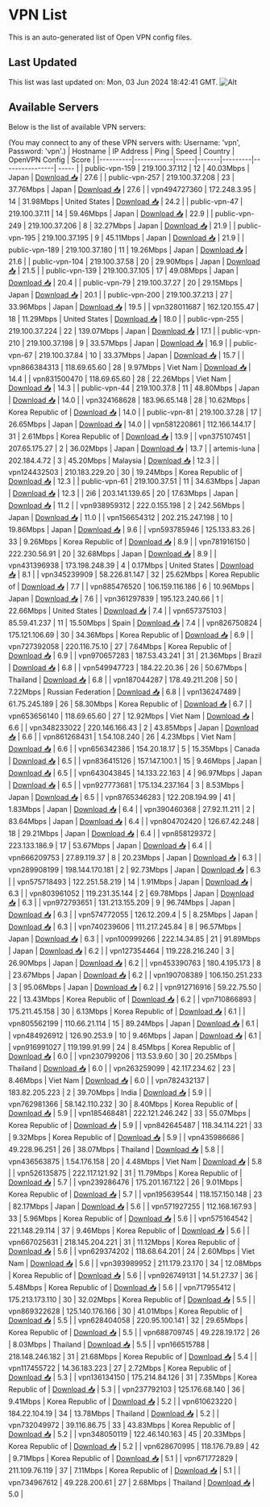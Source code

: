 # VPN List

This is an auto-generated list of Open VPN config files.

## Last Updated

This list was last updated on: Mon, 03 Jun 2024 18:42:41 GMT.
![Alt](https://repobeats.axiom.co/api/embed/186b98318ef1479477931607c1ad7d823f12451f.svg "Repobeats analytics image")

## Available Servers

Below is the list of available VPN servers:

(You may connect to any of these VPN servers with: Username: 'vpn', Password: 'vpn'.)
| Hostname | IP Address | Ping | Speed | Country | OpenVPN Config | Score |
|----------|------------|------|-------|---------|----------------| ----- |
| public-vpn-159 | 219.100.37.112 | 12 | 40.03Mbps | Japan | [Download 📥](./configs/server_0_JP.ovpn) | 27.6 |
| public-vpn-257 | 219.100.37.208 | 23 | 37.76Mbps | Japan | [Download 📥](./configs/server_1_JP.ovpn) | 27.6 |
| vpn494727360 | 172.248.3.95 | 14 | 31.98Mbps | United States | [Download 📥](./configs/server_2_US.ovpn) | 24.2 |
| public-vpn-47 | 219.100.37.11 | 14 | 59.46Mbps | Japan | [Download 📥](./configs/server_3_JP.ovpn) | 22.9 |
| public-vpn-249 | 219.100.37.206 | 8 | 32.27Mbps | Japan | [Download 📥](./configs/server_4_JP.ovpn) | 21.9 |
| public-vpn-195 | 219.100.37.195 | 9 | 45.11Mbps | Japan | [Download 📥](./configs/server_5_JP.ovpn) | 21.9 |
| public-vpn-189 | 219.100.37.180 | 11 | 19.26Mbps | Japan | [Download 📥](./configs/server_6_JP.ovpn) | 21.6 |
| public-vpn-104 | 219.100.37.58 | 20 | 29.90Mbps | Japan | [Download 📥](./configs/server_7_JP.ovpn) | 21.5 |
| public-vpn-139 | 219.100.37.105 | 17 | 49.08Mbps | Japan | [Download 📥](./configs/server_8_JP.ovpn) | 20.4 |
| public-vpn-79 | 219.100.37.27 | 20 | 29.15Mbps | Japan | [Download 📥](./configs/server_9_JP.ovpn) | 20.1 |
| public-vpn-200 | 219.100.37.213 | 27 | 33.96Mbps | Japan | [Download 📥](./configs/server_10_JP.ovpn) | 19.5 |
| vpn328011687 | 162.120.155.47 | 18 | 11.29Mbps | United States | [Download 📥](./configs/server_11_US.ovpn) | 18.0 |
| public-vpn-255 | 219.100.37.224 | 22 | 139.07Mbps | Japan | [Download 📥](./configs/server_12_JP.ovpn) | 17.1 |
| public-vpn-210 | 219.100.37.198 | 9 | 33.57Mbps | Japan | [Download 📥](./configs/server_13_JP.ovpn) | 16.9 |
| public-vpn-67 | 219.100.37.84 | 10 | 33.37Mbps | Japan | [Download 📥](./configs/server_14_JP.ovpn) | 15.7 |
| vpn866384313 | 118.69.65.60 | 28 | 9.97Mbps | Viet Nam | [Download 📥](./configs/server_15_VN.ovpn) | 14.4 |
| vpn831500470 | 118.69.65.60 | 28 | 22.26Mbps | Viet Nam | [Download 📥](./configs/server_16_VN.ovpn) | 14.3 |
| public-vpn-44 | 219.100.37.8 | 11 | 48.80Mbps | Japan | [Download 📥](./configs/server_17_JP.ovpn) | 14.0 |
| vpn324168628 | 183.96.65.148 | 28 | 10.62Mbps | Korea Republic of | [Download 📥](./configs/server_18_KR.ovpn) | 14.0 |
| public-vpn-81 | 219.100.37.28 | 17 | 26.65Mbps | Japan | [Download 📥](./configs/server_19_JP.ovpn) | 14.0 |
| vpn581220861 | 112.166.144.17 | 31 | 2.61Mbps | Korea Republic of | [Download 📥](./configs/server_20_KR.ovpn) | 13.9 |
| vpn375107451 | 207.65.175.27 | 2 | 36.02Mbps | Japan | [Download 📥](./configs/server_21_JP.ovpn) | 13.7 |
| artemis-luna | 202.184.4.72 | 3 | 45.20Mbps | Malaysia | [Download 📥](./configs/server_22_MY.ovpn) | 12.3 |
| vpn124432503 | 210.183.229.20 | 30 | 19.24Mbps | Korea Republic of | [Download 📥](./configs/server_23_KR.ovpn) | 12.3 |
| public-vpn-61 | 219.100.37.51 | 11 | 34.63Mbps | Japan | [Download 📥](./configs/server_24_JP.ovpn) | 12.3 |
| 2i6 | 203.141.139.65 | 20 | 17.63Mbps | Japan | [Download 📥](./configs/server_25_JP.ovpn) | 11.2 |
| vpn938959312 | 222.0.155.198 | 2 | 242.56Mbps | Japan | [Download 📥](./configs/server_26_JP.ovpn) | 11.0 |
| vpn156654312 | 202.215.247.198 | 10 | 19.86Mbps | Japan | [Download 📥](./configs/server_27_JP.ovpn) | 9.6 |
| vpn593785946 | 125.133.83.26 | 33 | 9.26Mbps | Korea Republic of | [Download 📥](./configs/server_28_KR.ovpn) | 8.9 |
| vpn781916150 | 222.230.56.91 | 20 | 32.68Mbps | Japan | [Download 📥](./configs/server_29_JP.ovpn) | 8.9 |
| vpn431396938 | 173.198.248.39 | 4 | 0.17Mbps | United States | [Download 📥](./configs/server_30_US.ovpn) | 8.1 |
| vpn345239909 | 58.226.81.147 | 32 | 25.62Mbps | Korea Republic of | [Download 📥](./configs/server_31_KR.ovpn) | 7.7 |
| vpn885476520 | 106.159.116.186 | 6 | 10.96Mbps | Japan | [Download 📥](./configs/server_32_JP.ovpn) | 7.6 |
| vpn361297839 | 195.123.240.66 | 1 | 22.66Mbps | United States | [Download 📥](./configs/server_33_US.ovpn) | 7.4 |
| vpn657375103 | 85.59.41.237 | 11 | 15.50Mbps | Spain | [Download 📥](./configs/server_34_ES.ovpn) | 7.4 |
| vpn826750824 | 175.121.106.69 | 30 | 34.36Mbps | Korea Republic of | [Download 📥](./configs/server_35_KR.ovpn) | 6.9 |
| vpn727392058 | 220.116.75.10 | 27 | 7.64Mbps | Korea Republic of | [Download 📥](./configs/server_36_KR.ovpn) | 6.9 |
| vpn970657283 | 187.53.43.241 | 31 | 21.36Mbps | Brazil | [Download 📥](./configs/server_37_BR.ovpn) | 6.8 |
| vpn549947723 | 184.22.20.36 | 26 | 50.67Mbps | Thailand | [Download 📥](./configs/server_38_TH.ovpn) | 6.8 |
| vpn187044287 | 178.49.211.208 | 50 | 7.22Mbps | Russian Federation | [Download 📥](./configs/server_39_RU.ovpn) | 6.8 |
| vpn136247489 | 61.75.245.189 | 26 | 58.30Mbps | Korea Republic of | [Download 📥](./configs/server_40_KR.ovpn) | 6.7 |
| vpn653656140 | 118.69.65.60 | 27 | 12.92Mbps | Viet Nam | [Download 📥](./configs/server_41_VN.ovpn) | 6.6 |
| vpn348233022 | 220.146.166.43 | 2 | 43.85Mbps | Japan | [Download 📥](./configs/server_42_JP.ovpn) | 6.6 |
| vpn861268431 | 1.54.108.240 | 26 | 4.23Mbps | Viet Nam | [Download 📥](./configs/server_43_VN.ovpn) | 6.6 |
| vpn656342386 | 154.20.18.17 | 5 | 15.35Mbps | Canada | [Download 📥](./configs/server_44_CA.ovpn) | 6.5 |
| vpn836415126 | 157.147.100.1 | 15 | 9.46Mbps | Japan | [Download 📥](./configs/server_45_JP.ovpn) | 6.5 |
| vpn643043845 | 14.133.22.163 | 4 | 96.97Mbps | Japan | [Download 📥](./configs/server_46_JP.ovpn) | 6.5 |
| vpn927773681 | 175.134.237.164 | 3 | 8.53Mbps | Japan | [Download 📥](./configs/server_47_JP.ovpn) | 6.5 |
| vpn8765346283 | 122.208.194.99 | 41 | 1.83Mbps | Japan | [Download 📥](./configs/server_48_JP.ovpn) | 6.4 |
| vpn390460368 | 27.92.11.211 | 2 | 83.64Mbps | Japan | [Download 📥](./configs/server_49_JP.ovpn) | 6.4 |
| vpn804702420 | 126.67.42.248 | 18 | 29.21Mbps | Japan | [Download 📥](./configs/server_50_JP.ovpn) | 6.4 |
| vpn858129372 | 223.133.186.9 | 17 | 53.67Mbps | Japan | [Download 📥](./configs/server_51_JP.ovpn) | 6.4 |
| vpn666209753 | 27.89.119.37 | 8 | 20.23Mbps | Japan | [Download 📥](./configs/server_52_JP.ovpn) | 6.3 |
| vpn289908199 | 198.144.170.181 | 2 | 92.73Mbps | Japan | [Download 📥](./configs/server_53_JP.ovpn) | 6.3 |
| vpn575718493 | 122.251.58.219 | 14 | 1.91Mbps | Japan | [Download 📥](./configs/server_54_JP.ovpn) | 6.3 |
| vpn803961052 | 119.231.35.144 | 2 | 69.78Mbps | Japan | [Download 📥](./configs/server_55_JP.ovpn) | 6.3 |
| vpn972793651 | 131.213.155.209 | 9 | 96.74Mbps | Japan | [Download 📥](./configs/server_56_JP.ovpn) | 6.3 |
| vpn574772055 | 126.12.209.4 | 5 | 8.25Mbps | Japan | [Download 📥](./configs/server_57_JP.ovpn) | 6.3 |
| vpn740239606 | 111.217.245.84 | 8 | 96.57Mbps | Japan | [Download 📥](./configs/server_58_JP.ovpn) | 6.3 |
| vpn100999266 | 222.14.34.85 | 21 | 91.89Mbps | Japan | [Download 📥](./configs/server_59_JP.ovpn) | 6.2 |
| vpn127354464 | 119.228.216.240 | 3 | 26.90Mbps | Japan | [Download 📥](./configs/server_60_JP.ovpn) | 6.2 |
| vpn453390763 | 180.4.195.173 | 8 | 23.67Mbps | Japan | [Download 📥](./configs/server_61_JP.ovpn) | 6.2 |
| vpn190708389 | 106.150.251.233 | 3 | 95.06Mbps | Japan | [Download 📥](./configs/server_62_JP.ovpn) | 6.2 |
| vpn912716916 | 59.22.75.50 | 22 | 13.43Mbps | Korea Republic of | [Download 📥](./configs/server_63_KR.ovpn) | 6.2 |
| vpn710866893 | 175.211.45.158 | 30 | 6.13Mbps | Korea Republic of | [Download 📥](./configs/server_64_KR.ovpn) | 6.1 |
| vpn805562199 | 110.66.21.114 | 15 | 89.24Mbps | Japan | [Download 📥](./configs/server_65_JP.ovpn) | 6.1 |
| vpn484926912 | 126.90.253.9 | 10 | 9.46Mbps | Japan | [Download 📥](./configs/server_66_JP.ovpn) | 6.1 |
| vpn916991027 | 119.199.91.99 | 24 | 8.45Mbps | Korea Republic of | [Download 📥](./configs/server_67_KR.ovpn) | 6.0 |
| vpn230799206 | 113.53.9.60 | 30 | 20.25Mbps | Thailand | [Download 📥](./configs/server_68_TH.ovpn) | 6.0 |
| vpn263259099 | 42.117.234.62 | 23 | 8.46Mbps | Viet Nam | [Download 📥](./configs/server_69_VN.ovpn) | 6.0 |
| vpn782432137 | 183.82.205.223 | 2 | 39.70Mbps | India | [Download 📥](./configs/server_70_IN.ovpn) | 5.9 |
| vpn762981366 | 58.142.110.232 | 30 | 8.40Mbps | Korea Republic of | [Download 📥](./configs/server_71_KR.ovpn) | 5.9 |
| vpn185468481 | 222.121.246.242 | 33 | 55.07Mbps | Korea Republic of | [Download 📥](./configs/server_72_KR.ovpn) | 5.9 |
| vpn842645487 | 118.34.114.221 | 33 | 9.32Mbps | Korea Republic of | [Download 📥](./configs/server_73_KR.ovpn) | 5.9 |
| vpn435986686 | 49.228.96.251 | 26 | 38.07Mbps | Thailand | [Download 📥](./configs/server_74_TH.ovpn) | 5.8 |
| vpn436563875 | 1.54.176.158 | 20 | 4.48Mbps | Viet Nam | [Download 📥](./configs/server_75_VN.ovpn) | 5.8 |
| vpn526135875 | 222.117.121.92 | 31 | 11.79Mbps | Korea Republic of | [Download 📥](./configs/server_76_KR.ovpn) | 5.7 |
| vpn239286476 | 175.201.167.122 | 26 | 9.01Mbps | Korea Republic of | [Download 📥](./configs/server_77_KR.ovpn) | 5.7 |
| vpn195639544 | 118.157.150.148 | 23 | 82.17Mbps | Japan | [Download 📥](./configs/server_78_JP.ovpn) | 5.6 |
| vpn571927255 | 112.168.167.93 | 33 | 5.96Mbps | Korea Republic of | [Download 📥](./configs/server_79_KR.ovpn) | 5.6 |
| vpn575164542 | 221.148.29.114 | 37 | 9.46Mbps | Korea Republic of | [Download 📥](./configs/server_80_KR.ovpn) | 5.6 |
| vpn667025631 | 218.145.204.221 | 31 | 11.12Mbps | Korea Republic of | [Download 📥](./configs/server_81_KR.ovpn) | 5.6 |
| vpn629374202 | 118.68.64.201 | 24 | 2.60Mbps | Viet Nam | [Download 📥](./configs/server_82_VN.ovpn) | 5.6 |
| vpn393989952 | 211.179.23.170 | 34 | 12.08Mbps | Korea Republic of | [Download 📥](./configs/server_83_KR.ovpn) | 5.6 |
| vpn926749131 | 14.51.27.37 | 36 | 5.48Mbps | Korea Republic of | [Download 📥](./configs/server_84_KR.ovpn) | 5.6 |
| vpn717955412 | 175.213.173.110 | 30 | 32.02Mbps | Korea Republic of | [Download 📥](./configs/server_85_KR.ovpn) | 5.5 |
| vpn869322628 | 125.140.176.166 | 30 | 41.01Mbps | Korea Republic of | [Download 📥](./configs/server_86_KR.ovpn) | 5.5 |
| vpn628404058 | 220.95.100.141 | 32 | 29.65Mbps | Korea Republic of | [Download 📥](./configs/server_87_KR.ovpn) | 5.5 |
| vpn688709745 | 49.228.19.172 | 26 | 8.03Mbps | Thailand | [Download 📥](./configs/server_88_TH.ovpn) | 5.5 |
| vpn166515788 | 218.148.246.182 | 31 | 21.68Mbps | Korea Republic of | [Download 📥](./configs/server_89_KR.ovpn) | 5.4 |
| vpn117455722 | 14.36.183.223 | 27 | 2.72Mbps | Korea Republic of | [Download 📥](./configs/server_90_KR.ovpn) | 5.3 |
| vpn136134150 | 175.214.84.126 | 31 | 7.35Mbps | Korea Republic of | [Download 📥](./configs/server_91_KR.ovpn) | 5.3 |
| vpn237792103 | 125.176.68.140 | 36 | 9.41Mbps | Korea Republic of | [Download 📥](./configs/server_92_KR.ovpn) | 5.2 |
| vpn610623220 | 184.22.104.19 | 34 | 13.78Mbps | Thailand | [Download 📥](./configs/server_93_TH.ovpn) | 5.2 |
| vpn732049972 | 39.116.86.75 | 33 | 43.83Mbps | Korea Republic of | [Download 📥](./configs/server_94_KR.ovpn) | 5.2 |
| vpn348050119 | 122.46.140.163 | 45 | 20.33Mbps | Korea Republic of | [Download 📥](./configs/server_95_KR.ovpn) | 5.2 |
| vpn628670995 | 118.176.79.89 | 42 | 9.71Mbps | Korea Republic of | [Download 📥](./configs/server_96_KR.ovpn) | 5.1 |
| vpn671772829 | 211.109.76.119 | 37 | 7.11Mbps | Korea Republic of | [Download 📥](./configs/server_97_KR.ovpn) | 5.1 |
| vpn734967612 | 49.228.200.61 | 27 | 2.68Mbps | Thailand | [Download 📥](./configs/server_98_TH.ovpn) | 5.0 |
